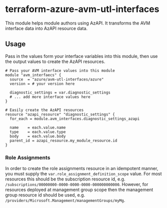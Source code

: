 # terraform-azure-avm-utl-interfaces

This module helps module authors using AzAPI.
It transforms the AVM interface data into AzAPI resource data.

## Usage

Pass in the values form your interface variables into this module, then use the output values to create the AzAPI resources.

```hcl
# Pass your AVM interface values into this module
module "avm_interfaecs" {
  source  = "azure/avm-utl-interfaces/azure"
  version = # your version here

  diagnostic_settings = var.diagnostic_settings
  # ... add more interface values here
}

# Easily create the AzAPI resources
resource "azapi_resource" "diagnostic_settings" {
  for_each = module.avm_interfaces.diagnostic_settings_azapi

  name    = each.value.name
  type    = each.value.type
  body    = each.value.body
  parent_id = azapi_resource.my_module_resource.id
}
```

### Role Assignments

In order to create the role assignments resource in an idempotent manner, you must supply the `var.role_assignment_definition_scope` value.
For most resources this should be the subscription resource id, e.g. `/subscriptions/00000000-0000-0000-0000-000000000000`.
However, for resources deployed at management group scope then the management group resource id should be used, e.g. `/providers/Microsoft.Management/managementGroups/myMg`.
